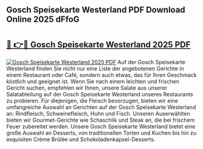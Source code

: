## Gosch Speisekarte Westerland PDF Download Online 2025 dFfoG

# <h2><a href="http://gcaxqb.nevu.top/?p=Gosch+Speisekarte+Westerland">🔗 👉🔴 Gosch Speisekarte Westerland 2025 PDF</a></h2>

[![Gosch Speisekarte Westerland 2025 PDF](https://i.imgur.com/dBaPXMq.png)](http://gcaxqb.nevu.top/?p=Gosch+Speisekarte+Westerland)
Auf der Gosch Speisekarte Westerland finden Sie nicht nur eine Liste der angebotenen Gerichte in einem Restaurant oder Café, sondern auch etwas, das für Ihren Geschmack köstlich und geeignet ist. Wenn Sie nach einem leichten und frischen Gericht suchen, empfehlen wir Ihnen, unsere Salate aus unserer Salatabteilung auf der Gosch Speisekarte Westerland unseres Restaurants zu probieren. Für diejenigen, die Fleisch bevorzugen, bieten wir eine umfangreiche Auswahl an Gerichten auf der Gosch Speisekarte Westerland an: Rindfleisch, Schweinefleisch, Huhn und Fisch. Unseren Auserwählten bieten wir Gourmet-Gerichte wie Schaschlik und Steak an, die bei frischem Feuer zubereitet werden. Unsere Gosch Speisekarte Westerland bietet eine große Auswahl an Desserts, von traditionellen Torten und Kuchen bis hin zu exquisiten Crème Brûlée und Schokoladenkapsel-Desserts.
